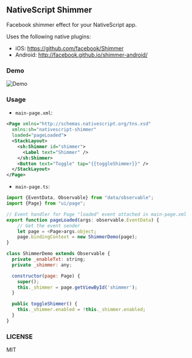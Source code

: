 ## NativeScript Shimmer

Facebook shimmer effect for your NativeScript app.

Uses the following native plugins:

* iOS: https://github.com/facebook/Shimmer
* Android: http://facebook.github.io/shimmer-android/

### Demo

![Demo](https://cdn.filestackcontent.com/PGhmVZmQqOYjv5v0OCl5?v=0)

### Usage

* `main-page.xml`:

```XML
<Page xmlns="http://schemas.nativescript.org/tns.xsd" 
  xmlns:sh="nativescript-shimmer" 
  loaded="pageLoaded">
  <StackLayout>
    <sh:Shimmer id="shimmer">
      <Label text="Shimmer" />     
    </sh:Shimmer>
    <Button text="Toggle" tap="{{toggleShimmer}}" />
  </StackLayout>
</Page>
```

* `main-page.ts`:

```Javascript
import {EventData, Observable} from "data/observable";
import {Page} from "ui/page";

// Event handler for Page "loaded" event attached in main-page.xml
export function pageLoaded(args: observable.EventData) {
    // Get the event sender
    let page = <Page>args.object;
    page.bindingContext = new ShimmerDemo(page);
}

class ShimmerDemo extends Observable {
  private _enableTxt: string;
  private _shimmer: any;

  constructor(page: Page) {
    super();
    this._shimmer = page.getViewById('shimmer');
  }

  public toggleShimmer() {
    this._shimmer.enabled = !this._shimmer.enabled;
  }
}
```

### LICENSE

MIT
